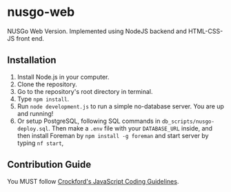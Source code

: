 # nusgo-web
NUSGo Web Version. Implemented using NodeJS backend and HTML-CSS-JS front end.

## Installation
 1. Install Node.js in your computer.
 2. Clone the repository.
 3. Go to the repository's root directory in terminal.
 4. Type `npm install`.
 5. Run `node development.js` to run a simple no-database server. You are 
    up and running!
 6. Or setup PostgreSQL, following SQL commands in `db_scripts/nusgo-deploy.sql`.
    Then make a `.env` file with your `DATABASE_URL` inside, and then install 
    Foreman by `npm install -g foreman` and start server by typing `nf start`,

## Contribution Guide

You MUST follow [Crockford's JavaScript Coding Guidelines](http://javascript.crockford.com/code.html).

